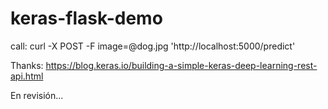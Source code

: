 # keras-flask-demo

call: curl -X POST -F image=@dog.jpg 'http://localhost:5000/predict'

Thanks:
https://blog.keras.io/building-a-simple-keras-deep-learning-rest-api.html

En revisión...
